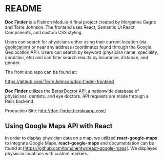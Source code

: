 # README

**Doc Finder** is a Flatiron Module 4 final project created by Morganne Gagne and Torre Johnson. The frontend uses React, Semantic UI React Components, and custom CSS styling.

Users can search for physicians either using their current location (via [geolocation](https://developer.mozilla.org/en-US/docs/Web/API/Geolocation/Using_geolocation)) or near any address (coordinates found through the Google Geolocation API). Users can search by keyword (physician name, speciality, condition, etc) and can filter search results by insurance, distance, and gender.

The front end repo can be found at:

https://github.com/TorreJohnson/doc-finder-frontend

**Doc Finder** utilizes the [BetterDoctor API](https://developer.betterdoctor.com/), a nationwide database of physicians, dentists, and eye doctors. API requests are made through a Rails backend.

Production Site: http://doc-finder.herokuapp.com/

## Using Google Maps API with React

In order to display physician data on a map, we utilized **react-google-maps** to integrate Google Maps. **react-google-maps** and documentation can be found at [https://github.com/tomchentw/react-google-maps]. We displayed physician locations with custom markers.
